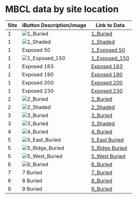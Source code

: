  # MBCL data by site location

| Site | iButton Description/image | Link to Data |
|-----|-----|-----|
| 1 | ![1_Buried](./images/Site_1_Buried.png "1_Buried") | [1_Buried](./figures/felicityHtml/1_buried.html) |
| 1 | ![1_Shaded](./images/Site_1_Shaded.png "1_Shaded") | [1_Shaded](./figures/felicityHtml/1_shaded.html) |
| 1 | Exposed 50 | [1_Exposed 50](./figures/felicityHtml/1_exposed_050.html) |
| 1 | ![1_Exposed_150](./images/Site_1_Exposed.png "1_Exposed") |[1_Exposed_150](./figures/felicityHtml/1_exposed_150.html) |
| 1 | Exposed 163 | [Exposed 163](./figures/felicityHtml/1_exposed_163.html) |
| 1 | Exposed 190 | [Exposed 190](./figures/felicityHtml/1_exposed_190.html) |
| 1 | Exposed 200 | [Exposed 200](./figures/felicityHtml/1_exposed_200.html) |
| 1 | Exposed 230 | [Exposed 230](./figures/felicityHtml/1_exposed_230.html) |
| 2 | ![2_Buried](./images/Site_2_Buried.png "1_Buried") | [2_Buried](./figures/felicityHtml/2_buried.html) |
| 2 | ![2_Shaded](./images/Site_2_Shaded.png "1_Buried") | [2_Shaded](./figures/felicityHtml/2_shaded.html) |
| 3 | ![3_Buried](./images/Site_3_Buried.png "1_Buried") | [3_Buried](./figures/felicityHtml/3_buried.html) |
| 3 | ![3_Buried](./images/Site_3_Shaded.png "1_Buried") | [3_Shaded](./figures/felicityHtml/3_shaded.html) |
| 4 | ![4_Buried](./images/Site_4_Buried.png "1_Buried") | [4_Buried](./figures/felicityHtml/4_buried.html) |
| 5 | ![5_East_Buried](./images/Site_5_East_Buried.png "1_Buried") | [5_East Buried](./figures/felicityHtml/5_east_buried.html) |
| 5 | ![5_Ridge_Buried](./images/Site_5_Ridge_Buried.png "1_Buried") | [5_Ridge Buried](./figures/felicityHtml/5_ridge_buried.html) |
| 5 | ![5_West_Buried](./images/Site_5_West_Buried.png "1_Buried") | [5_West Buried](./figures/felicityHtml/5_west_buried.html) |
| 6 | ![6_Buried](./images/Site_6_Buried.png "1_Buried") | [6_Buried](./figures/felicityHtml/6_buried.html) |
| 7 | 7 Buried | [7_Buried](./figures/felicityHtml/7_buried.html) | 
| 8 | 8 Buried | [8_Buried](./figures/felicityHtml/8_buried.html) | 
| 9 | 9 Buried | [9_Buried](./figures/felicityHtml/9_buried.html) |
